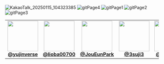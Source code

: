 ![KakaoTalk_20250115_104323385](https://github.com/user-attachments/assets/f3e34ddf-74ae-4c8e-a04d-47f3eef77074)
![gitPage4](https://github.com/user-attachments/assets/1ad3bd03-ee39-4a0e-811c-2abed1296d5a)
![gitPage1](https://github.com/user-attachments/assets/9ad9f171-14b0-46e7-a792-a357dc96b77a)
![gitPage2](https://github.com/user-attachments/assets/80113269-c64c-4f93-be1f-1e537e87b160)
![gitPage3](https://github.com/user-attachments/assets/12f9a377-54ab-4db9-b546-1e20028d5af9)



<table>
  <tr>
    <td align="center">
      <a href="https://github.com/yujinverse">
        <img src="https://github.com/yujinverse.png" width="100" height="100" /><br/>
        <strong>@yujinverse</strong>
      </a>
    </td>
    <td align="center">
      <a href="https://github.com/lioba00700">
        <img src="https://github.com/lioba00700.png" width="100" height="100" /><br/>
        <strong>@lioba00700</strong>
      </a>
    </td>
    <td align="center">
      <a href="https://github.com/JouEunPark">
        <img src="https://github.com/JouEunPark.png" width="100" height="100" /><br/>
        <strong>@JouEunPark</strong>
      </a>
    </td>
    <td align="center">
      <a href="https://github.com/3suji3">
        <img src="https://github.com/3suji3.png" width="100" height="100" /><br/>
        <strong>@3suji3</strong>
      </a>
    </td>
    <td align="center">
      <a href="https://github.com/sakuj123">
        <img src="https://github.com/sakuj123.png" width="100" height="100" /><br/>
        <strong>@sakuj123</strong>
      </a>
    </td>
  </tr>
</table>
